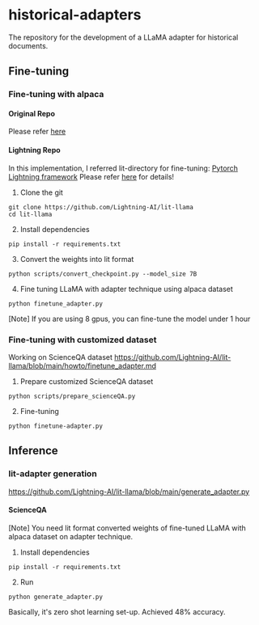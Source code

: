 # historical-adapters
The repository for the development of a LLaMA adapter for historical documents.

## Fine-tuning

### Fine-tuning with alpaca

#### Original Repo
Please refer [here](https://github.com/ZrrSkywalker/LLaMA-Adapter/tree/main)

#### Lightning Repo
In this implementation, I referred lit-directory for fine-tuning: [Pytorch Lightning framework](https://lightning.ai/docs/pytorch/stable/)
Please refer [here](https://github.com/Lightning-AI/lit-llama) for details!

1. Clone the git
```
git clone https://github.com/Lightning-AI/lit-llama
cd lit-llama
```
2. Install dependencies
```
pip install -r requirements.txt
```
3. Convert the weights into lit format
```
python scripts/convert_checkpoint.py --model_size 7B
```
4. Fine tuning LLaMA with adapter technique using alpaca dataset
```
python finetune_adapter.py
```
[Note] If you are using 8 gpus, you can fine-tune the model under 1 hour

### Fine-tuning with customized dataset
Working on ScienceQA dataset
https://github.com/Lightning-AI/lit-llama/blob/main/howto/finetune_adapter.md

1. Prepare customized ScienceQA dataset

```
python scripts/prepare_scienceQA.py
```

2. Fine-tuning

```
python finetune-adapter.py
```

## Inference

### lit-adapter generation

https://github.com/Lightning-AI/lit-llama/blob/main/generate_adapter.py

#### ScienceQA

[Note] You need lit format converted weights of fine-tuned LLaMA with alpaca dataset on adapter technique.

1. Install dependencies
```
pip install -r requirements.txt
```

2. Run 
```
python generate_adapter.py
```

Basically, it's zero shot learning set-up. Achieved 48% accuracy. 





